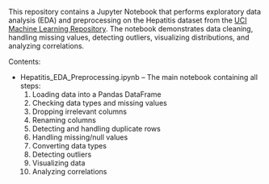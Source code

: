 This repository contains a Jupyter Notebook that performs exploratory data analysis (EDA) and preprocessing on the Hepatitis dataset from the [UCI Machine Learning Repository](https://archive.ics.uci.edu/ml/datasets/Hepatitis). The notebook demonstrates data cleaning, handling missing values, detecting outliers, visualizing distributions, and analyzing correlations.

Contents:

- Hepatitis_EDA_Preprocessing.ipynb – The main notebook containing all steps:
  1. Loading data into a Pandas DataFrame
  2. Checking data types and missing values
  3. Dropping irrelevant columns
  4. Renaming columns
  5. Detecting and handling duplicate rows
  6. Handling missing/null values
  7. Converting data types
  8. Detecting outliers
  9. Visualizing data
  10. Analyzing correlations
